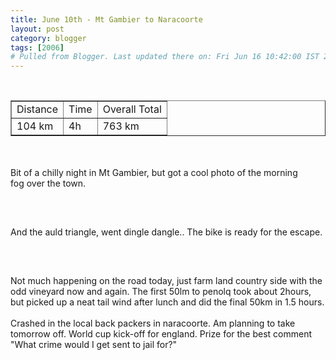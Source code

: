 ```yaml
---
title: June 10th - Mt Gambier to Naracoorte
layout: post
category: blogger
tags: [2006]
# Pulled from Blogger. Last updated there on: Fri Jun 16 10:42:00 IST 2006
---
```

<TABLE BORDER="1"><TR><TD>Distance</TD><TD>Time</TD><TD>Overall Total</TD></TR><br /><TR><TD>104 km</TD><TD>4h</TD><TD>763 km</TD></TR></TABLE><br /><br />Bit of a chilly night in Mt Gambier, but got a cool photo of the morning<br />fog over the town.<br /><br /><a onblur="try {parent.deselectBloggerImageGracefully();} catch(e) {}" href="http://photos1.blogger.com/blogger/916/2956/1600/IMG_0780.jpg"><img style="display:block; margin:0px auto 10px; text-align:center;cursor:pointer; cursor:hand;" src="http://photos1.blogger.com/blogger/916/2956/320/IMG_0780.jpg" border="0" alt="" /></a><br /><br />And the auld triangle, went dingle dangle.. The bike is ready for the escape.<br /><br /><a onblur="try {parent.deselectBloggerImageGracefully();} catch(e) {}" href="http://photos1.blogger.com/blogger/916/2956/1600/IMG_0773.jpg"><img style="display:block; margin:0px auto 10px; text-align:center;cursor:pointer; cursor:hand;" src="http://photos1.blogger.com/blogger/916/2956/320/IMG_0773.jpg" border="0" alt="" /></a><br /><br />Not much happening on the road today, just farm land country side with the odd vineyard now and again. The first 50lm to penolq took about 2hours, but picked up a neat tail wind after lunch and did the final 50km in 1.5 hours.<br /><br />Crashed in the local back packers in naracoorte. Am planning to take tomorrow off. World cup kick-off for england. Prize for the best comment "What crime would I get sent to jail for?"
